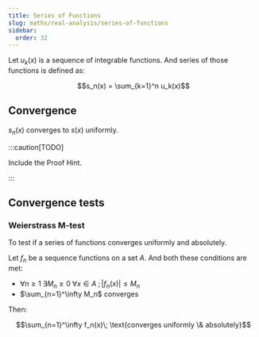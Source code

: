 ```yaml
---
title: Series of Functions
slug: maths/real-analysis/series-of-functions
sidebar:
  order: 32
---
```


Let $u_k(x)$ is a sequence of integrable functions. And series of those
functions is defined as:

```math
s_n(x) = \sum_{k=1}^n u_k(x)
```

## Convergence

$s_n(x)$ converges to $s(x)$ uniformly.

:::caution[TODO]

Include the Proof Hint.

:::

## Convergence tests

### Weierstrass M-test

To test if a series of functions converges uniformly and absolutely.

Let $f_n$ be a sequence functions on a set $A$. And both these conditions are
met:

- $\forall n \ge 1\;\exists M_n \ge 0\; \forall x \in A\;; \lvert f_n(x) \rvert \le M_n$
- $\sum_{n=1}^\infty M_n$ converges

Then:

```math
\sum_{n=1}^\infty f_n(x)\; \text{converges uniformly \& absolutely}
```
